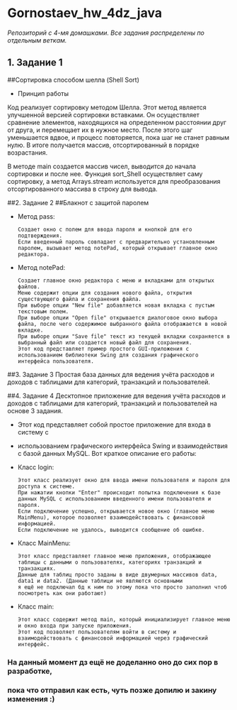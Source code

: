 # Gornostaev_hw_4dz_java

*Репозиторий с 4-мя домашками.
Все задания распределены по отдельным веткам.*

## 1. Задание 1
##Сортировка способом шелла (Shell Sort)

- Принцип работы

Код реализует сортировку методом Шелла. Этот метод является улучшенной версией сортировки вставками.
Он осуществляет сравнение элементов, находящихся на определенном расстоянии друг от друга, 
и перемещает их в нужное место. После этого шаг уменьшается вдвое, и процесс повторяется, 
пока шаг не станет равным нулю. В итоге получается массив, отсортированный в порядке возрастания.

В методе main создается массив чисел, выводится до начала сортировки и после нее.
Функция sort_Shell осуществляет саму сортировку,
а метод Arrays.stream используется для преобразования отсортированного массива в строку для вывода.

##2. Задание 2
##Блакнот с защитой паролем

- Метод pass:

      Создает окно с полем для ввода пароля и кнопкой для его подтверждения.
      Если введенный пароль совпадает с предварительно установленным паролем, вызывает метод notePad, который открывает главное окно редактора.

- Метод notePad:

      Создает главное окно редактора с меню и вкладками для открытых файлов.
      Меню содержит опции для создания нового файла, открытия существующего файла и сохранения файла.
      При выборе опции "New file" добавляется новая вкладка с пустым текстовым полем.
      При выборе опции "Open file" открывается диалоговое окно выбора файла, после чего содержимое выбранного файла отображается в новой вкладке.
      При выборе опции "Save file" текст из текущей вкладки сохраняется в выбранный файл или создается новый файл для сохранения.
      Этот код представляет пример простого GUI-приложения с использованием библиотеки Swing для создания графического интерфейса пользователя.

##3. Задание 3
      Простая база данных для ведения учёта расходов и доходов с таблицами для категорий, 
      транзакций и пользователей.

##4. Задание 4
      Десктопное приложение для ведения учёта расходов и доходов с таблицами для категорий, 
      транзакций и пользователей на основе 3 задания.

- Этот код представляет собой простое приложение для входа в систему с 
- использованием графического интерфейса Swing и взаимодействия с базой данных MySQL.
  Вот краткое описание его работы:

- Класс login:

      Этот класс реализует окно для ввода имени пользователя и пароля для доступа к системе.
      При нажатии кнопки "Enter" происходит попытка подключения к базе данных MySQL с использованием введенного имени пользователя и пароля.
      Если подключение успешно, открывается новое окно (главное меню MainMenu), которое позволяет взаимодействовать с финансовой информацией.
      Если подключение не удалось, выводится сообщение об ошибке.

- Класс MainMenu:

      Этот класс представляет главное меню приложения, отображающее таблицы с данными о пользователях, категориях транзакций и транзакциях.
      Данные для таблиц просто заданы в виде двумерных массивов data, data1 и data2. (Данные таблици не являются основными
      я ещё не подключал бд к ним по этому пока что просто заполнил чтоб посмотреть как они работают)

- Класс main:

      Этот класс содержит метод main, который инициализирует главное меню и окно входа при запуске приложения.
      Этот код позволяет пользователям войти в систему и взаимодействовать с финансовой информацией через графический интерфейс.

### На данный момент дз ещё не доделанно оно до сих пор в разработке, 
### пока что отправил как есть, чуть позже допилю и закину изменения :)


